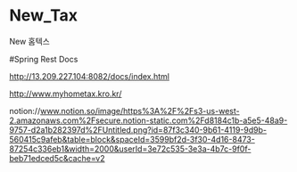 # New_Tax
New 홈텍스

#Spring Rest Docs 

http://13.209.227.104:8082/docs/index.html

http://www.myhometax.kro.kr/

notion://www.notion.so/image/https%3A%2F%2Fs3-us-west-2.amazonaws.com%2Fsecure.notion-static.com%2Fd8184c1b-a5e5-48a9-9757-d2a1b282397d%2FUntitled.png?id=87f3c340-9b61-4119-9d9b-560415c9afeb&table=block&spaceId=3599bf2d-3f30-4d16-8473-87254c336eb1&width=2000&userId=3e72c535-3e3a-4b7c-9f0f-beb71edced5c&cache=v2
